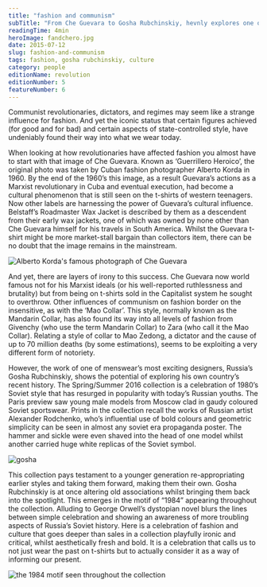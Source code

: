 ```yaml
---
title: "fashion and communism"
subTitle: "From Che Guevara to Gosha Rubchinskiy, hevnly explores one of fashion’s more unlikely influences"
readingTime: 4min
heroImage: fandchero.jpg
date: 2015-07-12
slug: fashion-and-communism
tags: fashion, gosha rubchinskiy, culture
category: people
editionName: revolution
editionNumber: 5
featureNumber: 6
---
```


Communist revolutionaries, dictators, and regimes may seem like a strange influence for fashion. And yet the iconic status that certain figures achieved (for good and for bad) and certain aspects of state-controlled style, have undeniably found their way into what we wear today. 

When looking at how revolutionaries have affected fashion you almost have to start with that image of Che Guevara. Known as ‘Guerrillero Heroico’, the original photo was taken by Cuban fashion photographer Alberto Korda in 1960. By the end of the 1960’s this image, as a result Guevara’s actions as a Marxist revolutionary in Cuba and eventual execution, had become a cultural phenomenon that is still seen on the t-shirts of western teenagers. Now other labels are harnessing the power of Guevara’s cultural influence. Belstaff’s Roadmaster Wax Jacket is described by them as a descendent from their early wax jackets, one of which was owned by none other than Che Guevara himself for his travels in South America. Whilst the Guevara t-shirt might be more market-stall bargain than collectors item, there can be no doubt that the image remains in the mainstream. 

![Alberto Korda's famous photograph of Che Guevara](che.jpg)

And yet, there are layers of irony to this success. Che Guevara now world famous not for his Marxist ideals (or his well-reported ruthlessness and brutality) but from being on t-shirts sold in the Capitalist system he sought to overthrow. Other influences of communism on fashion border on the insensitive, as with the ‘Mao Collar’. This style, normally known as the Mandarin Collar, has also found its way into all levels of fashion from Givenchy (who use the term Mandarin Collar) to Zara (who call it the Mao Collar). Relating a style of collar to Mao Zedong, a dictator and the cause of up to 70 million deaths (by some estimations), seems to be exploiting a very different form of notoriety. 

However, the work of one of menswear’s most exciting designers, Russia’s Gosha Rubchinskiy, shows the potential of exploring his own country’s recent history. The Spring/Summer 2016 collection is a celebration of 1980’s Soviet style that has resurged in popularity with today’s Russian youths. The Paris preview saw young male models from Moscow clad in gaudy coloured Soviet sportswear. Prints in the collection recall the works of Russian artist Alexander Rodchenko, who’s influential use of bold colours and geometric simplicity can be seen in almost any soviet era propaganda poster. The hammer and sickle were even shaved into the head of one model whilst another carried huge white replicas of the Soviet symbol. 

![gosha](gosha.jpg)

This collection pays testament to a younger generation re-appropriating earlier styles and taking them forward, making them their own. Gosha Rubchinskiy is at once altering old associations whilst bringing them back into the spotlight. This emerges in the motif of “1984” appearing throughout the collection. Alluding to George Orwell’s dystopian novel blurs the lines between simple celebration and showing an awareness of more troubling aspects of Russia’s Soviet history. Here is a celebration of fashion and culture that goes deeper than sales in a collection playfully ironic and critical, whilst aesthetically fresh and bold. It is a celebration that calls us to not just wear  the past on t-shirts but to actually consider it as a way of informing our present.

![the 1984 motif seen throughout the collection](1984.jpg)
